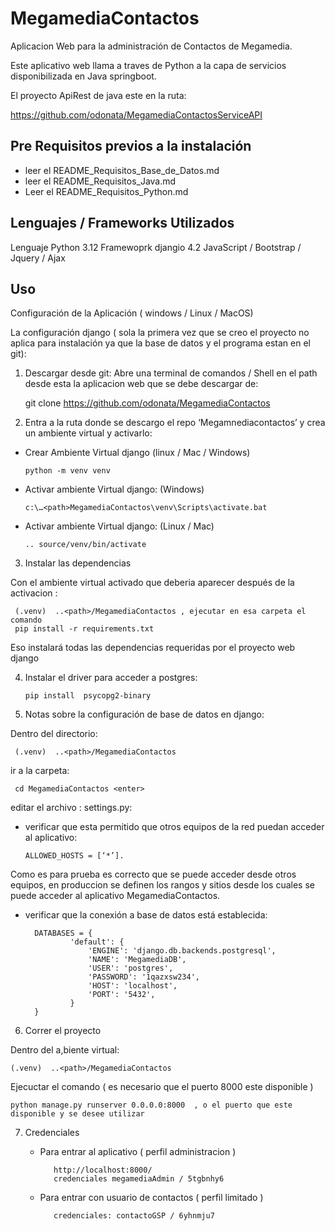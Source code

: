 # MegamediaContactos

Aplicacion Web para la administración de Contactos de Megamedia.

Este aplicativo web llama a traves de Python a la capa de servicios disponibilizada 
en Java springboot. 

El proyecto ApiRest de java este en la ruta: 

https://github.com/odonata/MegamediaContactosServiceAPI

## Pre Requisitos previos a la instalación

* leer el README_Requisitos_Base_de_Datos.md
* leer el README_Requisitos_Java.md
* Leer el README_Requisitos_Python.md

## Lenguajes / Frameworks Utilizados

Lenguaje Python 3.12
Framewoprk djangio 4.2
JavaScript / Bootstrap / Jquery / Ajax

## Uso

Configuración de la Aplicación ( windows / Linux / MacOS)

La configuración django  ( sola la primera vez que se creo el proyecto no aplica para instalación ya que la base de datos y el programa estan en el git): 

1.	Descargar desde git: Abre una terminal de comandos / Shell en el path desde esta la aplicacion web que se debe descargar de:

     git clone https://github.com/odonata/MegamediaContactos

2. Entra a la ruta donde se descargo el repo ‘Megamnediacontactos’ y crea un ambiente virtual y activarlo:

* Crear Ambiente Virtual django (linux / Mac / Windows)

      python -m venv venv

* Activar ambiente Virtual django: (Windows)

      c:\…<path>MegamediaContactos\venv\Scripts\activate.bat

* Activar ambiente Virtual django: (Linux / Mac)

      .. source/venv/bin/activate
    
3. Instalar las dependencias

Con el ambiente virtual activado  que deberia aparecer después de la activacion :

     (.venv)  ..<path>/MegamediaContactos , ejecutar en esa carpeta el comando
     pip install -r requirements.txt

Eso instalará todas las dependencias requeridas por el proyecto web django

4. Instalar el driver para acceder a postgres: 

       pip install  psycopg2-binary

5. Notas sobre la configuración de base de datos en django:

Dentro del directorio: 

     (.venv)  ..<path>/MegamediaContactos

ir a la carpeta:

     cd MegamediaContactos <enter>

editar el archivo : settings.py:

* verificar que esta permitido que otros equipos de la red puedan acceder al aplicativo: 

      ALLOWED_HOSTS = [‘*’].

Como es para prueba es correcto que se puede acceder desde otros equipos, 
en produccion se definen los rangos y sitios desde los cuales se puede acceder al 
aplicativo MegamediaContactos.

* verificar que la conexión a base de datos está establecida:

		DATABASES = {
				'default': {
					'ENGINE': 'django.db.backends.postgresql',
					'NAME': 'MegamediaDB',
					'USER': 'postgres',
					'PASSWORD': '1qazxsw234',
					'HOST': 'localhost',
					'PORT': '5432',
				}
		}

6. Correr el proyecto 

Dentro del a,biente virtual:

 	(.venv)  ..<path>/MegamediaContactos

Ejecuctar el comando ( es necesario que el puerto 8000 este disponible )

	python manage.py runserver 0.0.0.0:8000  , o el puerto que este disponible y se desee utilizar

7. Credenciales

   - Para entrar al aplicativo ( perfil administracion )
   
            http://localhost:8000/
            credenciales megamediaAdmin / 5tgbnhy6

	
   - Para entrar con usuario de contactos  ( perfil limitado )

            credenciales: contactoGSP / 6yhnmju7